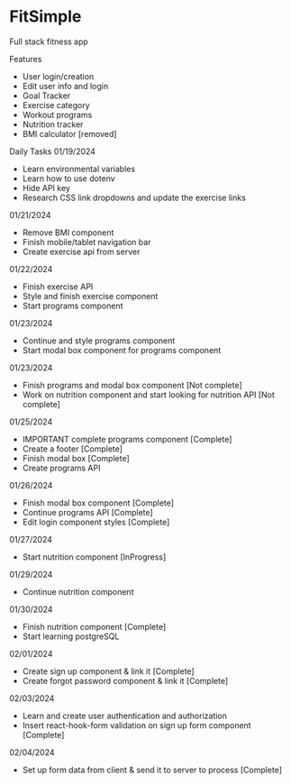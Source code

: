 # FitSimple

Full stack fitness app

Features

- User login/creation
- Edit user info and login
- Goal Tracker
- Exercise category
- Workout programs
- Nutrition tracker
- BMI calculator [removed]

Daily Tasks
01/19/2024

- Learn environmental variables
- Learn how to use dotenv
- Hide API key
- Research CSS link dropdowns and update the exercise links

01/21/2024

- Remove BMI component
- Finish mobile/tablet navigation bar
- Create exercise api from server

01/22/2024

- Finish exercise API
- Style and finish exercise component
- Start programs component

01/23/2024

- Continue and style programs component
- Start modal box component for programs component

01/23/2024

- Finish programs and modal box component [Not complete]
- Work on nutrition component and start looking for nutrition API [Not complete]

01/25/2024

- IMPORTANT complete programs component [Complete]
- Create a footer [Complete]
- Finish modal box [Complete]
- Create programs API

01/26/2024

- Finish modal box component [Complete]
- Continue programs API [Complete]
- Edit login component styles [Complete]

01/27/2024

- Start nutrition component [InProgress]

01/29/2024

- Continue nutrition component

01/30/2024

- Finish nutrition component [Complete]
- Start learning postgreSQL

02/01/2024

- Create sign up component & link it [Complete]
- Create forgot password component & link it [Complete]

02/03/2024

- Learn and create user authentication and authorization
- Insert react-hook-form validation on sign up form component [Complete]

02/04/2024

- Set up form data from client & send it to server to process [Complete]
